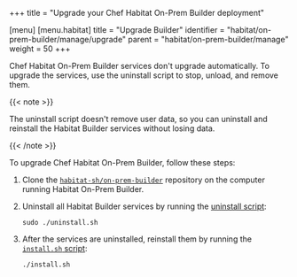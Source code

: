 +++
title = "Upgrade your Chef Habitat On-Prem Builder deployment"

[menu]
  [menu.habitat]
    title = "Upgrade Builder"
    identifier = "habitat/on-prem-builder/manage/upgrade"
    parent = "habitat/on-prem-builder/manage"
    weight = 50
+++

Chef Habitat On-Prem Builder services don't upgrade automatically.
To upgrade the services, use the uninstall script to stop, unload, and remove them.

{{< note >}}

The uninstall script doesn't remove user data, so you can uninstall and reinstall the Habitat Builder services without losing data.

{{< /note >}}

To upgrade Chef Habitat On-Prem Builder, follow these steps:

1. Clone the [`habitat-sh/on-prem-builder`](https://github.com/habitat-sh/on-prem-builder) repository on the computer running Habitat On-Prem Builder.

1. Uninstall all Habitat Builder services by running the [uninstall script](https://github.com/habitat-sh/on-prem-builder/blob/main/uninstall.sh):

    ```shell
    sudo ./uninstall.sh
    ```

1. After the services are uninstalled, reinstall them by running the [`install.sh` script](https://github.com/habitat-sh/on-prem-builder/blob/main/install.sh):

    ```shell
    ./install.sh
    ```
